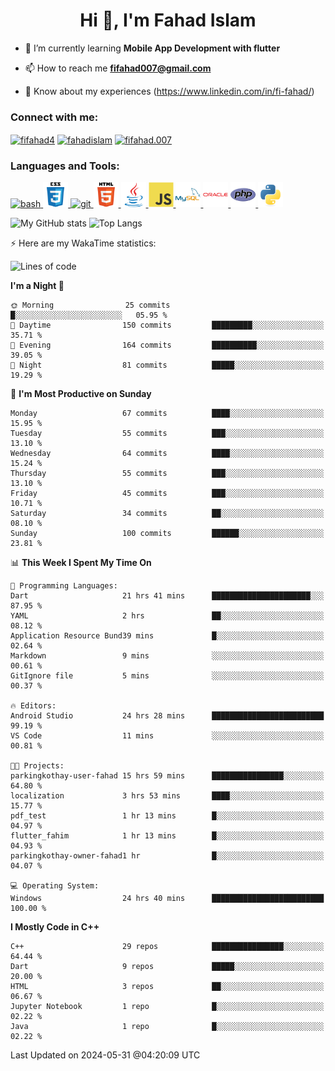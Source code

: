 <h1 align="center">Hi 👋, I'm Fahad Islam</h1>


- 🌱 I’m currently learning **Mobile App Development with flutter**

- 📫 How to reach me **fifahad007@gmail.com**

- 📄 Know about my experiences (https://www.linkedin.com/in/fi-fahad/)

<h3 align="left">Connect with me:</h3>
<p align="left">
<a href="https://twitter.com/fifahad4" target="blank"><img align="center" src="https://raw.githubusercontent.com/rahuldkjain/github-profile-readme-generator/master/src/images/icons/Social/twitter.svg" alt="fifahad4" height="30" width="40" /></a>
<a href="https://www.linkedin.com/in/fi-fahad/" target="blank"><img align="center" src="https://raw.githubusercontent.com/rahuldkjain/github-profile-readme-generator/master/src/images/icons/Social/linked-in-alt.svg" alt="fahadislam" height="30" width="40" /></a>
<a href="https://fb.com/fifahad.007" target="blank"><img align="center" src="https://raw.githubusercontent.com/rahuldkjain/github-profile-readme-generator/master/src/images/icons/Social/facebook.svg" alt="fifahad.007" height="30" width="40" /></a>
</p>

<h3 align="left">Languages and Tools:</h3>
<p align="left"> <a href="https://www.gnu.org/software/bash/" target="_blank" rel="noreferrer"> <img src="https://www.vectorlogo.zone/logos/gnu_bash/gnu_bash-icon.svg" alt="bash" width="40" height="40"/> </a> <a href="https://www.w3schools.com/css/" target="_blank" rel="noreferrer"> <img src="https://raw.githubusercontent.com/devicons/devicon/master/icons/css3/css3-original-wordmark.svg" alt="css3" width="40" height="40"/> </a> <a href="https://git-scm.com/" target="_blank" rel="noreferrer"> <img src="https://www.vectorlogo.zone/logos/git-scm/git-scm-icon.svg" alt="git" width="40" height="40"/> </a> <a href="https://www.w3.org/html/" target="_blank" rel="noreferrer"> <img src="https://raw.githubusercontent.com/devicons/devicon/master/icons/html5/html5-original-wordmark.svg" alt="html5" width="40" height="40"/> </a> <a href="https://www.java.com" target="_blank" rel="noreferrer"> <img src="https://raw.githubusercontent.com/devicons/devicon/master/icons/java/java-original.svg" alt="java" width="40" height="40"/> </a> <a href="https://developer.mozilla.org/en-US/docs/Web/JavaScript" target="_blank" rel="noreferrer"> <img src="https://raw.githubusercontent.com/devicons/devicon/master/icons/javascript/javascript-original.svg" alt="javascript" width="40" height="40"/> </a> <a href="https://www.mysql.com/" target="_blank" rel="noreferrer"> <img src="https://raw.githubusercontent.com/devicons/devicon/master/icons/mysql/mysql-original-wordmark.svg" alt="mysql" width="40" height="40"/> </a> <a href="https://www.oracle.com/" target="_blank" rel="noreferrer"> <img src="https://raw.githubusercontent.com/devicons/devicon/master/icons/oracle/oracle-original.svg" alt="oracle" width="40" height="40"/> </a> <a href="https://www.php.net" target="_blank" rel="noreferrer"> <img src="https://raw.githubusercontent.com/devicons/devicon/master/icons/php/php-original.svg" alt="php" width="40" height="40"/> </a> <a href="https://www.python.org" target="_blank" rel="noreferrer"> <img src="https://raw.githubusercontent.com/devicons/devicon/master/icons/python/python-original.svg" alt="python" width="40" height="40"/> </a> </p>

![My GitHub stats](https://github-readme-stats.vercel.app/api?username=Fahaddada47&show_icons=true&theme=radical)
![Top Langs](https://github-readme-stats.vercel.app/api/top-langs/?username=Fahaddada47&layout=donut)


⚡ Here are my WakaTime statistics:

<!--START_SECTION:waka-->
![Lines of code](https://img.shields.io/badge/From%20Hello%20World%20I%27ve%20Written-701.3%20thousand%20lines%20of%20code-blue)

**I'm a Night 🦉** 

```text
🌞 Morning                25 commits          █░░░░░░░░░░░░░░░░░░░░░░░░   05.95 % 
🌆 Daytime                150 commits         █████████░░░░░░░░░░░░░░░░   35.71 % 
🌃 Evening                164 commits         ██████████░░░░░░░░░░░░░░░   39.05 % 
🌙 Night                  81 commits          █████░░░░░░░░░░░░░░░░░░░░   19.29 % 
```
📅 **I'm Most Productive on Sunday** 

```text
Monday                   67 commits          ████░░░░░░░░░░░░░░░░░░░░░   15.95 % 
Tuesday                  55 commits          ███░░░░░░░░░░░░░░░░░░░░░░   13.10 % 
Wednesday                64 commits          ████░░░░░░░░░░░░░░░░░░░░░   15.24 % 
Thursday                 55 commits          ███░░░░░░░░░░░░░░░░░░░░░░   13.10 % 
Friday                   45 commits          ███░░░░░░░░░░░░░░░░░░░░░░   10.71 % 
Saturday                 34 commits          ██░░░░░░░░░░░░░░░░░░░░░░░   08.10 % 
Sunday                   100 commits         ██████░░░░░░░░░░░░░░░░░░░   23.81 % 
```


📊 **This Week I Spent My Time On** 

```text
💬 Programming Languages: 
Dart                     21 hrs 41 mins      ██████████████████████░░░   87.95 % 
YAML                     2 hrs               ██░░░░░░░░░░░░░░░░░░░░░░░   08.12 % 
Application Resource Bund39 mins             █░░░░░░░░░░░░░░░░░░░░░░░░   02.64 % 
Markdown                 9 mins              ░░░░░░░░░░░░░░░░░░░░░░░░░   00.61 % 
GitIgnore file           5 mins              ░░░░░░░░░░░░░░░░░░░░░░░░░   00.37 % 

🔥 Editors: 
Android Studio           24 hrs 28 mins      █████████████████████████   99.19 % 
VS Code                  11 mins             ░░░░░░░░░░░░░░░░░░░░░░░░░   00.81 % 

🐱‍💻 Projects: 
parkingkothay-user-fahad 15 hrs 59 mins      ████████████████░░░░░░░░░   64.80 % 
localization             3 hrs 53 mins       ████░░░░░░░░░░░░░░░░░░░░░   15.77 % 
pdf_test                 1 hr 13 mins        █░░░░░░░░░░░░░░░░░░░░░░░░   04.97 % 
flutter_fahim            1 hr 13 mins        █░░░░░░░░░░░░░░░░░░░░░░░░   04.93 % 
parkingkothay-owner-fahad1 hr                █░░░░░░░░░░░░░░░░░░░░░░░░   04.07 % 

💻 Operating System: 
Windows                  24 hrs 40 mins      █████████████████████████   100.00 % 
```

**I Mostly Code in C++** 

```text
C++                      29 repos            ████████████████░░░░░░░░░   64.44 % 
Dart                     9 repos             █████░░░░░░░░░░░░░░░░░░░░   20.00 % 
HTML                     3 repos             ██░░░░░░░░░░░░░░░░░░░░░░░   06.67 % 
Jupyter Notebook         1 repo              █░░░░░░░░░░░░░░░░░░░░░░░░   02.22 % 
Java                     1 repo              █░░░░░░░░░░░░░░░░░░░░░░░░   02.22 % 
```




 Last Updated on 2024-05-31 @04:20:09 UTC
<!--END_SECTION:waka-->

